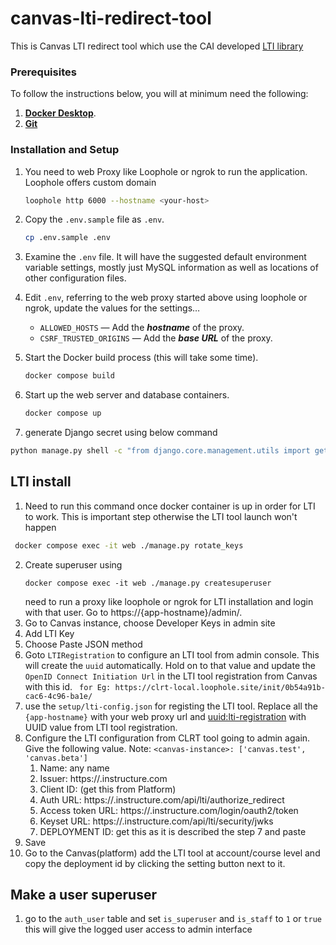 # canvas-lti-redirect-tool
This is Canvas LTI redirect tool which use the CAI developed [LTI library](https://pypi.org/project/django-lti/)

### Prerequisites

To follow the instructions below, you will at minimum need the following:
1. **[Docker Desktop](https://www.docker.com/products/docker-desktop/)**.
1. **[Git](https://git-scm.com/downloads)**
### Installation and Setup
1. You need to web Proxy like Loophole or ngrok to run the application. Loophole offers custom domain
    ```sh
    loophole http 6000 --hostname <your-host>
    ```
1. Copy the `.env.sample` file as `.env`. 
    ```sh
    cp .env.sample .env

1. Examine the `.env` file. It will have the suggested default environment variable settings,
mostly just MySQL information as well as locations of other configuration files.

1. Edit `.env`, referring to the web proxy started above using loophole or ngrok, update the values for the settings…
   * `ALLOWED_HOSTS` — Add the **_hostname_** of the proxy.
   * `CSRF_TRUSTED_ORIGINS` — Add the **_base URL_** of the proxy.

1. Start the Docker build process (this will take some time).
    ```sh
    docker compose build
    ```

1. Start up the web server and database containers.
    ```sh
    docker compose up
    ```

1. generate Django secret using below command
```sh
python manage.py shell -c "from django.core.management.utils import get_random_secret_key; print(get_random_secret_key())"
```

## LTI install
1. Need to run this command once docker container is up in order for LTI to work. This is important step otherwise the LTI tool launch won't happen
```sh
 docker compose exec -it web ./manage.py rotate_keys 
```

2. Create superuser using 
   ```
   docker compose exec -it web ./manage.py createsuperuser
   ```
   need to run a proxy like loophole or ngrok for LTI installation and login with that user. Go to https://{app-hostname}/admin/.  
3. Go to Canvas instance, choose Developer Keys in admin site
4. Add LTI Key
5. Choose Paste JSON method
6. Goto `LTIRegistration` to configure an LTI tool from admin console. This will create the `uuid` automatically. Hold on to that value and update the `OpenID Connect Initiation Url` in the LTI tool registration from Canvas with this id. 
   ` for Eg: https://clrt-local.loophole.site/init/0b54a91b-cac6-4c96-ba1e/`
7. use the `setup/lti-config.json` for registing the LTI tool. Replace all the `{app-hostname}` with your web proxy url and <uuid:lti-registration> with UUID value from LTI tool registration.  
8. Configure the LTI configuration from CLRT tool going to admin again. Give the following value. Note: `<canvas-instance>: ['canvas.test', 'canvas.beta']`
      1. Name: any name
      2. Issuer: https://<canvas-instance>.instructure.com
      2. Client ID: (get this from Platform)
      3. Auth URL: https://<canvas-instance>.instructure.com/api/lti/authorize_redirect
      4. Access token URL: https://<canvas-instance>.instructure.com/login/oauth2/token
      5. Keyset URL: https://<canvas-instance>.instructure.com/api/lti/security/jwks
      6. DEPLOYMENT ID: get this as it is described the step 7 and paste 
9. Save
10. Go to the Canvas(platform) add the LTI tool at account/course level and copy the deployment id by clicking the setting button next to it.

## Make a user superuser
1. go to the `auth_user` table and set `is_superuser` and `is_staff` to `1` or `true` this will give the logged user access to admin interface



